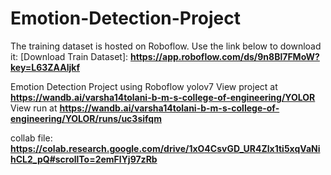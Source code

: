 # Emotion-Detection-Project
The training dataset is hosted on Roboflow. Use the link below to download it:
[Download Train Dataset]: **https://app.roboflow.com/ds/9n8Bl7FMoW?key=L63ZAAljkf**

Emotion Detection Project using Roboflow yolov7
View project at **https://wandb.ai/varsha14tolani-b-m-s-college-of-engineering/YOLOR**
View run at **https://wandb.ai/varsha14tolani-b-m-s-college-of-engineering/YOLOR/runs/uc3sifqm**

collab file:  **https://colab.research.google.com/drive/1xO4CsvGD_UR4Zlx1ti5xqVaNihCL2_pQ#scrollTo=2emFlYj97zRb**
